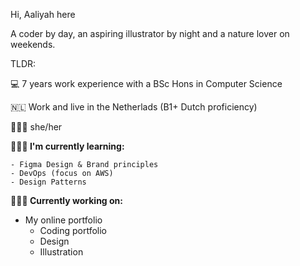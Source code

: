 Hi, Aaliyah here 

A coder by day, an aspiring illustrator by night and a nature lover on weekends. 

TLDR:

💻 7 years work experience with a BSc Hons in Computer Science 

🇳🇱 Work and live in the Netherlads (B1+ Dutch proficiency) 

💁🏻‍♀️ she/her

**👩🏻‍💻 I'm currently learning:**

    - Figma Design & Brand principles
    - DevOps (focus on AWS) 
    - Design Patterns 

**👷🏻‍♀️ Currently working on:**

  - My online portfolio
    - Coding portfolio
    - Design
    - Illustration

